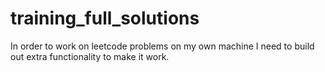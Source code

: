 # training_full_solutions
In order to work on leetcode problems on my own machine I need to build out extra functionality to make it work.
